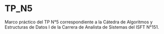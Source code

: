 # TP_N5
Marco práctico del TP N°5 correspondiente a la Cátedra de Algoritmos y Estructuras de Datos I de la Carrera de Analista de Sistemas del ISFT N°151.
